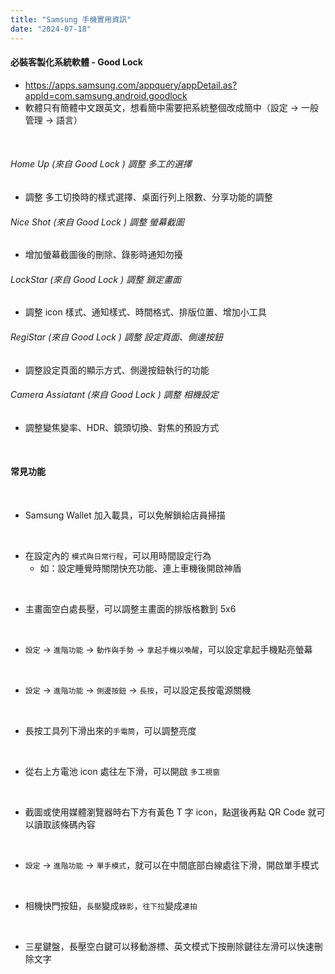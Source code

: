 ```yaml
---
title: "Samsung 手機實用資訊"
date: "2024-07-18"
---
```


#### 必裝客製化系統軟體 - Good Lock
* https://apps.samsung.com/appquery/appDetail.as?appId=com.samsung.android.goodlock  
* 軟體只有簡體中文跟英文，想看簡中需要把系統整個改成簡中（設定 -> 一般管理 -> 語言）

</br>

###### Home Up (來自 Good Lock ) 調整 多工的選擇
* 調整 多工切換時的樣式選擇、桌面行列上限數、分享功能的調整

###### Nice Shot (來自 Good Lock ) 調整 螢幕截圖
* 增加螢幕截圖後的刪除、錄影時通知勿擾

###### LockStar (來自 Good Lock ) 調整 鎖定畫面
* 調整 icon 樣式、通知樣式、時間格式、排版位置、增加小工具

###### RegiStar (來自 Good Lock ) 調整 設定頁面、側邊按鈕
* 調整設定頁面的顯示方式、側邊按鈕執行的功能

###### Camera Assiatant (來自 Good Lock ) 調整 相機設定
* 調整變焦變率、HDR、鏡頭切換、對焦的預設方式

</br>


#### 常見功能

</br>

* Samsung Wallet 加入載具，可以免解鎖給店員掃描

</br>

* 在設定內的 `模式與日常行程`，可以用時間設定行為
    * 如：設定睡覺時關閉快充功能、連上車機後開啟神盾

</br>

* 主畫面空白處長壓，可以調整主畫面的排版格數到 5x6

</br>

* `設定` -> `進階功能` -> `動作與手勢` -> `拿起手機以喚醒`，可以設定拿起手機點亮螢幕

</br>

* `設定` -> `進階功能` -> `側邊按鈕` -> `長按`，可以設定長按電源關機

</br>

* 長按工具列下滑出來的`手電筒`，可以調整亮度

</br>

* 從右上方電池 icon 處往左下滑，可以開啟 `多工視窗`

</br>

* 截圖或使用媒體瀏覽器時右下方有黃色 T 字 icon，點選後再點 QR Code 就可以讀取該條碼內容

</br>

* `設定` -> `進階功能` -> `單手模式`，就可以在中間底部白線處往下滑，開啟單手模式

</br>

* 相機快門按鈕，`長壓`變成`錄影`，`往下拉`變成`連拍`

</br>

* 三星鍵盤，長壓空白鍵可以移動游標、英文模式下按刪除鍵往左滑可以快速刪除文字
